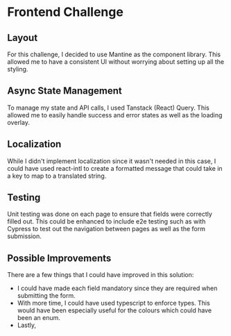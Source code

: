 # Frontend Challenge

## Layout
For this challenge, I decided to use Mantine as the component library. This allowed me to have a consistent UI without worrying about setting up all the styling.

## Async State Management
To manage my state and API calls, I used Tanstack (React) Query. This allowed me to easily handle success and error states as well as the loading overlay.

## Localization
While I didn't implement localization since it wasn't needed in this case, I could have used react-intl to create a formatted message that could take in a key to map to a translated string.

## Testing
Unit testing was done on each page to ensure that fields were correctly filled out. This could be enhanced to include e2e testing such as with Cypress to test out the navigation between pages as well as the form submission.

## Possible Improvements
There are a few things that I could have improved in this solution:
- I could have made each field mandatory since they are required when submitting the form.
- With more time, I could have used typescript to enforce types. This would have been especially useful for the colours which could have been an enum.
- Lastly, 